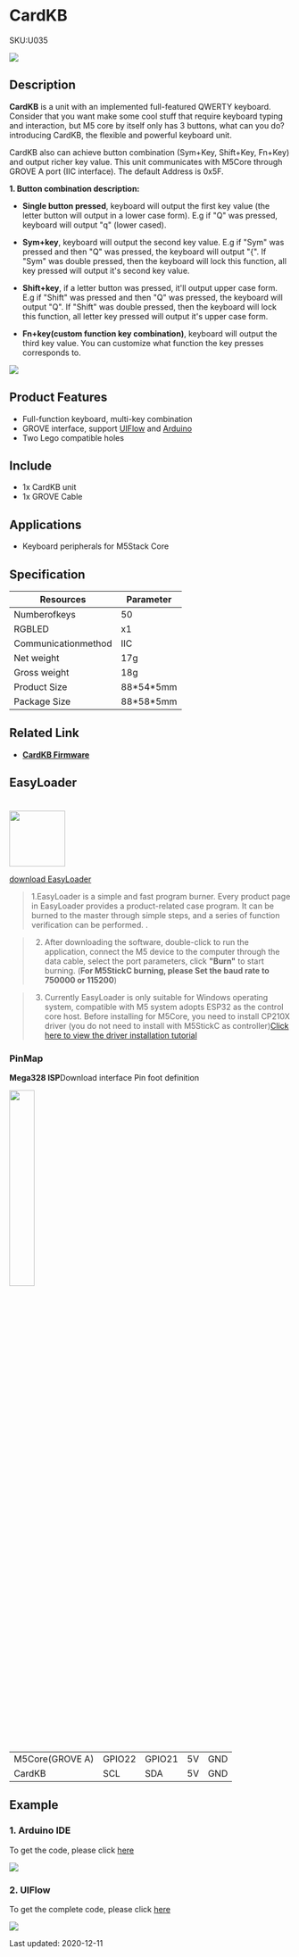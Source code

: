 # CardKB

<el-tag effect="plain">SKU:U035</el-tag>

<div class="product_pic"><img src="assets/img/product_pics/unit/unit_cardkb_01.webp"></div>

## Description

**CardKB** is a unit with an implemented full-featured QWERTY keyboard. Consider that you want make some cool stuff that require keyboard typing and interaction, but M5 core by itself only has 3 buttons, what can you do? introducing CardKB, the flexible and powerful keyboard unit.

CardKB also can achieve button combination (Sym+Key, Shift+Key, Fn+Key) and output richer key value. This unit communicates with M5Core through GROVE A port (IIC interface). The default Address is 0x5F.

**1. Button combination description:**

* **Single button pressed**, keyboard will output the first key value (the letter button will output in a lower case form). E.g if "Q" was pressed, keyboard will output "q" (lower cased).

* **Sym+key**, keyboard will output the second key value. E.g if "Sym" was pressed and then "Q" was pressed, the keyboard will output "{". If "Sym" was double pressed, then the keyboard will lock this function, all key pressed will output it's second key value.

* **Shift+key**, if a letter button was pressed, it'll output upper case form. E.g if "Shift" was pressed and then "Q" was pressed, the keyboard will output "Q". If "Shift" was double pressed, then the keyboard will lock this function, all letter key pressed will output it's upper case form.

* **Fn+key(custom function key combination)**, keyboard will output the third key value. You can customize what function the key presses corresponds to.

<img src="assets/img/product_pics/unit/unit_cardkb_03.webp">

## Product Features

- Full-function keyboard, multi-key combination
- GROVE interface, support [UIFlow](http://flow.m5stack.com) and [Arduino](http://www.arduino.cc)
- Two Lego compatible holes

## Include

- 1x CardKB unit
- 1x GROVE Cable

## Applications

- Keyboard peripherals for M5Stack Core

## Specification

<table class="table-1">
    <thead>
      <tr>
         <th>Resources</th>
         <th>Parameter</th>
      </tr>
    </thead>
    <tbody>
      <tr>
         <td>Numberofkeys</td>
         <td>50</td>
      </tr>
      <tr>
         <td>RGBLED</td>
         <td>x1</td>
      </tr>
      <tr>
         <td>Communicationmethod</td>
         <td>IIC</td>
      </tr>
      <tr>
         <td>Net weight</td>
         <td>17g</td>
      </tr>
      <tr>
         <td>Gross weight</td>
         <td>18g</td>
      </tr>
      <tr>
         <td>Product Size</td>
         <td>88*54*5mm</td>
      </tr>
      <tr>
         <td>Package Size</td>
         <td>88*58*5mm</td>
      </tr>
    </tbody>
</table>

## Related Link

- **[CardKB Firmware](https://github.com/m5stack/M5-ProductExampleCodes/tree/master/Unit/CARDKB/firmware_328p/CardKeyBoard)**

## EasyLoader

<img src="https://m5stack.oss-cn-shenzhen.aliyuncs.com/image/EasyLoader_logo.webp" width="100px" style="margin-top:20px">

<a href="https://m5stack.oss-cn-shenzhen.aliyuncs.com/EasyLoader/Unit/EasyLoader_CardKB.exe"><el-button type="primary">download EasyLoader</el-button></a>

>1.EasyLoader is a simple and fast program burner. Every product page in EasyLoader provides a product-related case program. It can be burned to the master through simple steps, and a series of function verification can be performed. .

>2. After downloading the software, double-click to run the application, connect the M5 device to the computer through the data cable, select the port parameters, click **"Burn"** to start burning. (**For M5StickC burning, please Set the baud rate to 750000 or 115200**)

>3. Currently EasyLoader is only suitable for Windows operating system, compatible with M5 system adopts ESP32 as the control core host. Before installing for M5Core, you need to install CP210X driver (you do not need to install with M5StickC as controller)[Click here to view the driver installation tutorial](en/related_documents/M5Burner#install-usb-driver)

### PinMap

**Mega328 ISP**Download interface Pin foot definition

<img src="assets\img\product_pics\app\mega328_isp.webp" width="30%" height="30%">

<table>
 <tr><td>M5Core(GROVE A)</td><td>GPIO22</td><td>GPIO21</td><td>5V</td><td>GND</td></tr>
 <tr><td>CardKB</td><td>SCL</td><td>SDA</td><td>5V</td><td>GND</td></tr>
</table>

## Example

### 1. Arduino IDE

To get the code, please click [here](https://github.com/m5stack/M5Stack/tree/master/examples/Unit/CardKB)

<img src="assets/img/product_pics/unit/unit_example/CARDKB/example_unit_cardkb_01.webp">

### 2. UIFlow

To get the complete code, please click [here](https://github.com/m5stack/M5-ProductExampleCodes/tree/master/Unit/CARDKB/UIFlow)

<img src="assets/img/product_pics/unit/unit_example/CARDKB/example_unit_cardkb_02.webp">

<el-divider content-position="right">Last updated: 2020-12-11</el-divider>

<script>

   var purchase_link = 'https://m5stack.com/collections/m5-unit/products/cardkb-mini-keyboard';

   anchor_search(purchase_link);
   scrollFunc();

</script>
